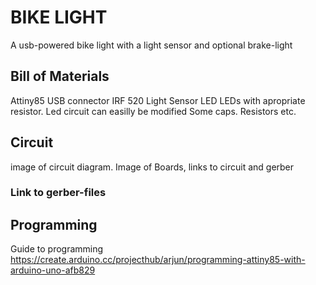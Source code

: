 # BIKE LIGHT
A usb-powered bike light with a light sensor and optional brake-light

## Bill of Materials
Attiny85
USB connector
IRF 520
Light Sensor LED
LEDs with apropriate resistor. Led circuit can easilly be modified
Some caps. Resistors etc.

## Circuit
image of circuit diagram. Image of Boards, links to circuit and gerber
### Link to gerber-files

## Programming
Guide to programming
https://create.arduino.cc/projecthub/arjun/programming-attiny85-with-arduino-uno-afb829


